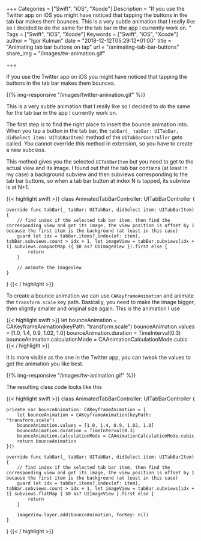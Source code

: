+++
Categories = ["Swift", "iOS", "Xcode"]
Description = "If you use the Twitter app on iOS you might have noticed that tapping the buttons in the tab bar makes them bounces. This is a very subtle animation that I really like so I decided to do the same for the tab bar in the app I currently work on. "
Tags = ["Swift", "iOS", "Xcode"]
Keywords = ["Swift", "iOS", "Xcode"]
author = "Igor Kulman"
date = "2018-12-12T05:29:12+01:00"
title = "Animating tab bar buttons on tap"
url = "/animating-tab-bar-buttons"
share_img = "/images/tw-animation.gif"

+++

If you use the Twitter app on iOS you might have noticed that tapping the buttons in the tab bar makes them bounces. 

{{% img-responsive "/images/twitter-animation.gif" %}}

This is a very subtle animation that I really like so I decided to do the same for the tab bar in the app I currently work on. 

The first step is to find the right place to insert the bounce animation into. When you tap a button in the tab bar, the `tabBar(_ tabBar: UITabBar, didSelect item: UITabBarItem)` method of the `UITabBarController` gets called. You cannot override this method in extension, so you have to create a new subclass. 

This method gives you the selected `UITabBarItem` but you need to get to the actual view and its image. I found out that the tab bar contains (at least in my case) a background subview and then subviews corresponding to the tab bar buttons, so when a tab bar button at index N is tapped, its subview is at N+1.

{{< highlight swift >}}
class AnimatedTabBarController: UITabBarController {

    override func tabBar(_ tabBar: UITabBar, didSelect item: UITabBarItem) {
        // find index if the selected tab bar item, then find the corresponding view and get its image, the view position is offset by 1 because the first item is the background (at least in this case)
        guard let idx = tabBar.items?.index(of: item), tabBar.subviews.count > idx + 1, let imageView = tabBar.subviews[idx + 1].subviews.compactMap ({ $0 as? UIImageView }).first else {
            return
        }

        // animate the imageView
    }
}
{{< / highlight >}}

To create a bounce animation we can use `CAKeyframeAnimation` and animate the `transform.scale` key path. Basically, you need to make the image bigger, then slightly smaller and original size again. This is the animation I use

<!--more-->

{{< highlight swift >}}
let bounceAnimation = CAKeyframeAnimation(keyPath: "transform.scale")
bounceAnimation.values = [1.0, 1.4, 0.9, 1.02, 1.0]
bounceAnimation.duration = TimeInterval(0.3)
bounceAnimation.calculationMode = CAAnimationCalculationMode.cubic
{{< / highlight >}}        

It is more visible as the one in the Twitter app, you can tweak the values to get the animation you like best.

{{% img-responsive "/images/tw-animation.gif" %}}

The resulting class code looks like this

{{< highlight swift >}}
class AnimatedTabBarController: UITabBarController {

    private var bounceAnimation: CAKeyframeAnimation = {
        let bounceAnimation = CAKeyframeAnimation(keyPath: "transform.scale")
        bounceAnimation.values = [1.0, 1.4, 0.9, 1.02, 1.0]
        bounceAnimation.duration = TimeInterval(0.3)
        bounceAnimation.calculationMode = CAAnimationCalculationMode.cubic
        return bounceAnimation
    }()

    override func tabBar(_ tabBar: UITabBar, didSelect item: UITabBarItem) {
        // find index if the selected tab bar item, then find the corresponding view and get its image, the view position is offset by 1 because the first item is the background (at least in this case)
        guard let idx = tabBar.items?.index(of: item), tabBar.subviews.count > idx + 1, let imageView = tabBar.subviews[idx + 1].subviews.flatMap { $0 as? UIImageView }.first else {
            return
        }

        imageView.layer.add(bounceAnimation, forKey: nil)
    }
}
{{< / highlight >}}